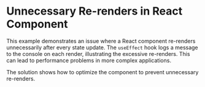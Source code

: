 # Unnecessary Re-renders in React Component

This example demonstrates an issue where a React component re-renders unnecessarily after every state update.  The `useEffect` hook logs a message to the console on each render, illustrating the excessive re-renders. This can lead to performance problems in more complex applications.

The solution shows how to optimize the component to prevent unnecessary re-renders.